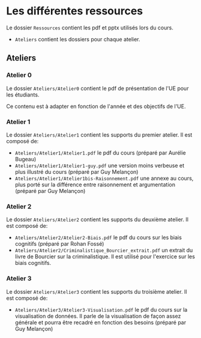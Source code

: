 # Les différentes ressources

Le dossier `Ressources` contient les pdf et pptx utilisés lors du cours.

* `Ateliers` contient les dossiers pour chaque atelier.

## Ateliers

### Atelier 0

Le dossier `Ateliers/Atelier0` contient le pdf de présentation de l'UE pour les étudiants.

Ce contenu est à adapter en fonction de l'année et des objectifs de l'UE.

### Atelier 1

Le dossier `Ateliers/Atelier1` contient les supports du premier atelier. Il est composé de:

* `Ateliers/Atelier1/Atelier1.pdf` le pdf du cours (préparé par Aurélie Bugeau)
* `Ateliers/Atelier1/Atelier1-guy.pdf` une version moins verbeuse et plus illustré du cours (préparé par Guy Melançon)
* `Ateliers/Atelier1/Atelier1bis-Raisonnement.pdf` une annexe au cours, plus porté sur la différence entre raisonnement et argumentation (préparé par Guy Melançon)

### Atelier 2

Le dossier `Ateliers/Atelier2` contient les supports du deuxième atelier. Il est composé de:

* `Ateliers/Atelier2/Atelier2-Biais.pdf` le pdf du cours sur les biais cognitifs (préparé par Rohan Fossé)
* `Ateliers/Atelier2/Criminalistique_Bourcier_extrait.pdf` un extrait du livre de Bourcier sur la criminalistique. Il est utilisé pour l'exercice sur les biais cognitifs.

### Atelier 3

Le dossier `Ateliers/Atelier3` contient les supports du troisième atelier. Il est composé de:

* `Ateliers/Atelier3/Atelier3-Visualisation.pdf` le pdf du cours sur la visualisation de données. Il parle de la visualisation de façon assez générale et pourra être recadré en fonction des besoins (préparé par Guy Melançon)

